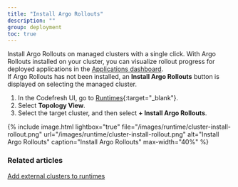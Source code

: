 ```yaml
---
title: "Install Argo Rollouts"
description: ""
group: deployment
toc: true
---
```



Install Argo Rollouts on managed clusters with a single click. With Argo Rollouts installed on your cluster, you can visualize rollout progress for deployed applications in the [Applications dashboard]({{site.baseurl}}/docs/deployment/applications-dashboard/).  
If Argo Rollouts has not been installed, an **Install Argo Rollouts** button is displayed on selecting the managed cluster. 

1. In the Codefresh UI, go to [Runtimes](https://g.codefresh.io/2.0/account-settings/runtimes){:target="\_blank"}.
1. Select **Topology View**.
1. Select the target cluster, and then select **+ Install Argo Rollouts**.
 
{% include 
	image.html 
	lightbox="true" 
	file="/images/runtime/cluster-install-rollout.png" 
	url="/images/runtime/cluster-install-rollout.png" 
	alt="Install Argo Rollouts" 
	caption="Install Argo Rollouts"
  max-width="40%" 
%}

### Related articles
[Add external clusters to runtimes]({{site.baseurl}}/docs/runtime/managed-cluster/)